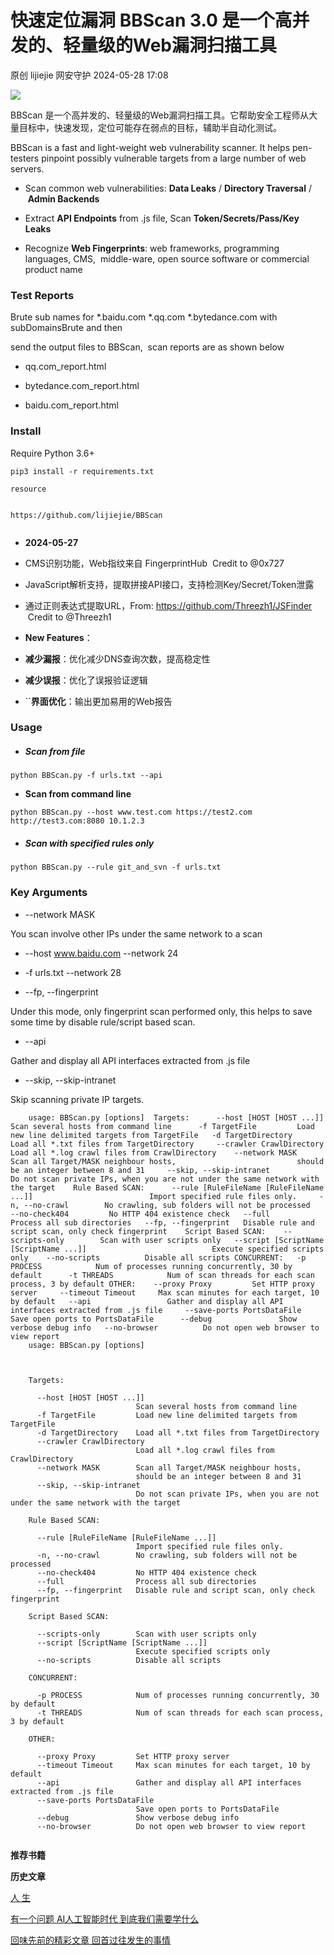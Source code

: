 #  快速定位漏洞 BBScan 3.0 是一个高并发的、轻量级的Web漏洞扫描工具   
原创 lijiejie  网安守护   2024-05-28 17:08  
  
![](https://mmbiz.qpic.cn/sz_mmbiz_png/cm9mPvQVqibGMBVHPR8piaic1b1vW3wjJL5kFweluCUnzPogkNnVnbMTBgOPWjjwBwVPYlXB36WXibJTT2vXVzGIZw/640?wx_fmt=png&from=appmsg "")  
  
  
BBScan 是一个高并发的、轻量级的Web漏洞扫描工具。它帮助安全工程师从大量目标中，快速发现，定位可能存在弱点的目标，辅助半自动化测试。  
  
BBScan is a fast and light-weight web vulnerability scanner. It helps pen-testers pinpoint possibly vulnerable targets from a large number of web servers.  
- Scan common web vulnerabilities: **Data Leaks** / **Directory Traversal** /  **Admin Backends**  
  
- Extract **API Endpoints** from .js file, Scan **Token/Secrets/Pass/Key Leaks**  
  
- Recognize **Web Fingerprints**: web frameworks, programming languages, CMS,  middle-ware, open source software or commercial product name  
  
### Test Reports  
  
Brute sub names for *.baidu.com *.qq.com *.bytedance.com with subDomainsBrute and then  
  
send the output files to BBScan,  scan reports are as shown below  
- qq.com_report.html  
  
- bytedance.com_report.html  
  
- baidu.com_report.html  
  
### Install  
  
Require Python 3.6+  
```
pip3 install -r requirements.txt

resource


```  
```
https://github.com/lijiejie/BBScan
```  
```
```  
- **2024-05-27**  
  
- CMS识别功能，Web指纹来自 FingerprintHub  Credit to @0x727  
  
- JavaScript解析支持，提取拼接API接口，支持检测Key/Secret/Token泄露  
  
- 通过正则表达式提取URL，From: https://github.com/Threezh1/JSFinder  Credit to @Threezh1  
  
- **New Features**：  
  
- **减少漏报**：优化减少DNS查询次数，提高稳定性  
  
- **减少误报**：优化了误报验证逻辑  
  
- ``**界面优化**：输出更加易用的Web报告  
  
### Usage  
- ##### Scan from file  
  
  
```
python BBScan.py -f urls.txt --api
```  
- **Scan from command line**  
  
```
python BBScan.py --host www.test.com https://test2.com http://test3.com:8080 10.1.2.3
```  
- ##### Scan with specified rules only  
  
  
```
python BBScan.py --rule git_and_svn -f urls.txt
```  
### Key Arguments  
- --network MASK  
  
You scan involve other IPs under the same network to a scan  
  
- --host www.baidu.com --network 24  
  
- -f urls.txt --network 28  
  
- --fp, --fingerprint  
  
Under this mode, only fingerprint scan performed only, this helps to save some time by disable rule/script based scan.  
  
- --api  
  
Gather and display all API interfaces extracted from .js file  
  
- --skip, --skip-intranet  
  
Skip scanning private IP targets.  
  
```
	usage: BBScan.py [options]	Targets:	  --host [HOST [HOST ...]]	                        Scan several hosts from command line	  -f TargetFile         Load new line delimited targets from TargetFile	  -d TargetDirectory    Load all *.txt files from TargetDirectory	  --crawler CrawlDirectory	                        Load all *.log crawl files from CrawlDirectory	  --network MASK        Scan all Target/MASK neighbour hosts,	                        should be an integer between 8 and 31	  --skip, --skip-intranet	                        Do not scan private IPs, when you are not under the same network with the target	Rule Based SCAN:	  --rule [RuleFileName [RuleFileName ...]]	                        Import specified rule files only.	  -n, --no-crawl        No crawling, sub folders will not be processed	  --no-check404         No HTTP 404 existence check	  --full                Process all sub directories	  --fp, --fingerprint   Disable rule and script scan, only check fingerprint	Script Based SCAN:	  --scripts-only        Scan with user scripts only	  --script [ScriptName [ScriptName ...]]	                        Execute specified scripts only	  --no-scripts          Disable all scripts	CONCURRENT:	  -p PROCESS            Num of processes running concurrently, 30 by default	  -t THREADS            Num of scan threads for each scan process, 3 by default	OTHER:	  --proxy Proxy         Set HTTP proxy server	  --timeout Timeout     Max scan minutes for each target, 10 by default	  --api                 Gather and display all API interfaces extracted from .js file	  --save-ports PortsDataFile	                        Save open ports to PortsDataFile	  --debug               Show verbose debug info	  --no-browser          Do not open web browser to view report	
	usage: BBScan.py [options]



	Targets:

	  --host [HOST [HOST ...]]
	                        Scan several hosts from command line
	  -f TargetFile         Load new line delimited targets from TargetFile
	  -d TargetDirectory    Load all *.txt files from TargetDirectory
	  --crawler CrawlDirectory
	                        Load all *.log crawl files from CrawlDirectory
	  --network MASK        Scan all Target/MASK neighbour hosts,
	                        should be an integer between 8 and 31
	  --skip, --skip-intranet
	                        Do not scan private IPs, when you are not under the same network with the target

	Rule Based SCAN:

	  --rule [RuleFileName [RuleFileName ...]]
	                        Import specified rule files only.
	  -n, --no-crawl        No crawling, sub folders will not be processed
	  --no-check404         No HTTP 404 existence check
	  --full                Process all sub directories
	  --fp, --fingerprint   Disable rule and script scan, only check fingerprint

	Script Based SCAN:

	  --scripts-only        Scan with user scripts only
	  --script [ScriptName [ScriptName ...]]
	                        Execute specified scripts only
	  --no-scripts          Disable all scripts

	CONCURRENT:

	  -p PROCESS            Num of processes running concurrently, 30 by default
	  -t THREADS            Num of scan threads for each scan process, 3 by default

	OTHER:

	  --proxy Proxy         Set HTTP proxy server
	  --timeout Timeout     Max scan minutes for each target, 10 by default
	  --api                 Gather and display all API interfaces extracted from .js file
	  --save-ports PortsDataFile
	                        Save open ports to PortsDataFile
	  --debug               Show verbose debug info
	  --no-browser          Do not open web browser to view report
	
```  
  
  
**推荐书籍**  
  
  
  
  
  
**历史文章**  
  
[人 生](http://mp.weixin.qq.com/s?__biz=MzU4NDY3MTk2NQ==&mid=2247489841&idx=1&sn=d2507a5b9d29fad53817748d3a9c18ea&chksm=fd976e83cae0e795c86c622e91e0e248488d08d5d35fb900c91dd768a6e921ed97760e8d140f&scene=21#wechat_redirect)  
  
  
[有一个问题 AI人工智能时代 到底我们需要学什么](http://mp.weixin.qq.com/s?__biz=MzU4NDY3MTk2NQ==&mid=2247489893&idx=1&sn=fedb1b099e63585afda89adb64d6b34a&chksm=fd976ed7cae0e7c1138b23f8cfecc1a3dd786feb57d9639aebf8a00ae43b1b16cce6d4fcb944&scene=21#wechat_redirect)  
  
  
[回味先前的精彩文章 回首过往发生的事情](http://mp.weixin.qq.com/s?__biz=MzU4NDY3MTk2NQ==&mid=2247489772&idx=1&sn=0473354e625616e4eb0ff68f849c9653&chksm=fd976f5ecae0e648db6f129ca883ed8ec2ac0166ad0668082be7f6cd89242e01491cc13c11d8&scene=21#wechat_redirect)  
  
  
  
  
  
